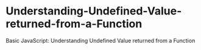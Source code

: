 # Understanding-Undefined-Value-returned-from-a-Function
Basic JavaScript: Understanding Undefined Value returned from a Function
